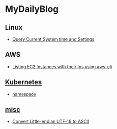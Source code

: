 # MyDailyBlog

## Linux
- [Query Current System time and Settings](linux/query-current-system-time-and-settings.md)


## AWS
- [Listing EC2 Instances with their Ips using aws-cli](AWS/listing-instances-using-aws-cli.md)

## [Kubernetes](Kubernetes)
- [namespace](Kubernetes/namespace.md)


##  [misc](misc)
- [Convert Little-endian UTF-16 to ASCII](misc/Convert_Little-endian_UTF-16_to_ASCII.md)
